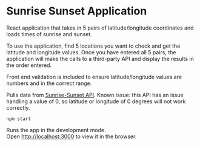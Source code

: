 # Sunrise Sunset Application


React application that takes in 5 pairs of latitude/longitude coordinates and loads times of sunrise and sunset.

To use the application, find 5 locations you want to check and get the latitude and longitude values. Once you have entered all 5 pairs, the application will make the calls to a third-party API and display the results in the order entered.

Front end validation is included to ensure latitude/longitude values are numbers and in the correct range.

Pulls data from [Sunrise-Sunset API](https://sunrise-sunset.org/api). Known issue: this API has an issue handling a value of 0, so latitude or longitude of 0 degrees will not work correctly.

`npm start`

Runs the app in the development mode.\
Open [http://localhost:3000](http://localhost:3000) to view it in the browser.
